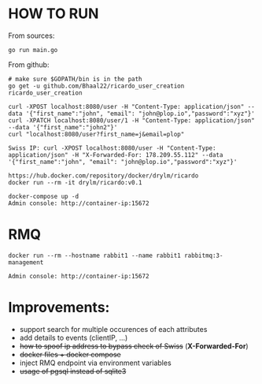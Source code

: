# HOW TO RUN

From sources:

```
go run main.go
```

From github:

```
# make sure $GOPATH/bin is in the path
go get -u github.com/Bhaal22/ricardo_user_creation
ricardo_user_creation
```


```
curl -XPOST localhost:8080/user -H "Content-Type: application/json" --data '{"first_name":"john", "email": "john@plop.io","password":"xyz"}'
curl -XPATCH localhost:8080/user/1 -H "Content-Type: application/json" --data '{"first_name":"john2"}'
curl "localhost:8080/user?first_name=j&email=plop"

Swiss IP: curl -XPOST localhost:8080/user -H "Content-Type: application/json" -H "X-Forwarded-For: 178.209.55.112" --data '{"first_name":"john", "email": "john@plop.io","password":"xyz"}'
```

```
https://hub.docker.com/repository/docker/drylm/ricardo
docker run --rm -it drylm/ricardo:v0.1
```

```
docker-compose up -d
Admin console: http://container-ip:15672
```

# RMQ

```
docker run --rm --hostname rabbit1 --name rabbit1 rabbitmq:3-management

Admin console: http://container-ip:15672
```

# Improvements:
  * support search for multiple occurences of each attributes
  * add details to events (clientIP, ...)
  * ~~how to spoof ip address to bypass check of Swiss~~ (**X-Forwarded-For**)
  * ~~docker files + docker compose~~
  * inject RMQ endpoint via environment variables
  * ~~usage of pgsql instead of sqlite3~~
